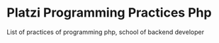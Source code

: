 <h1>Platzi Programming Practices Php </h1>
<p>List of practices of programming php, school of backend developer<p>


